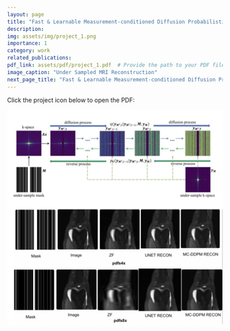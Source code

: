 ```yaml
---
layout: page
title: "Fast & Learnable Measurement-conditioned Diffusion Probabilistic Model for Under-sampled MRI Reconstruction"
description: 
img: assets/img/project_1.png
importance: 1
category: work
related_publications: 
pdf_link: assets/pdf/project_1.pdf  # Provide the path to your PDF file here
image_caption: "Under Sampled MRI Reconstruction"
next_page_title: "Fast & Learnable Measurement-conditioned Diffusion Probabilistic Model for Under-sampled MRI Reconstruction"
---
```


Click the project icon below to open the PDF:

[![{{ page.image_caption }}](/assets/img/project_1.png)](/assets/pdf/project_1.pdf)